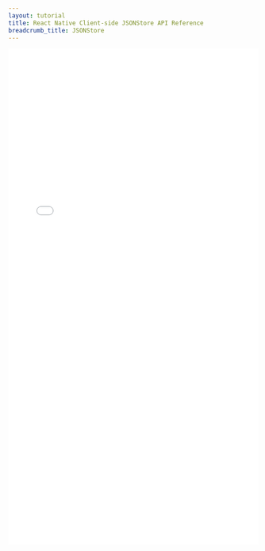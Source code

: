 ```yaml
---
layout: tutorial
title: React Native Client-side JSONStore API Reference
breadcrumb_title: JSONStore
---
```

<!-- NLS_CHARSET=UTF-8 -->
<iframe width="100%" height="1000px" frameBorder="0" src="../../../../../../../../../api-ref/ibm-mobile-first-reactnative-jsonstore/html/refreactnative-jsonstore-mfp-apidoc/html/index.html"></iframe>
